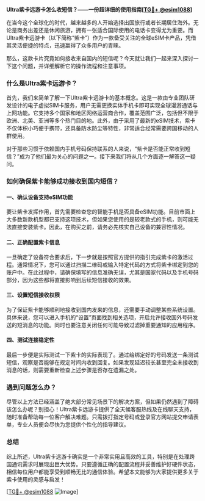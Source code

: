 **Ultra紫卡远游卡怎么收短信？——一份超详细的使用指南[[TG💪+ @esim1088](https://t.me/s/esim1088)]**

在当今这个全球化的时代，越来越多的人开始选择出国旅行或者长期居住海外。无论是商务出差还是休闲旅游，拥有一张适合国际使用的电话卡变得尤为重要。而Ultra紫卡远游卡（以下简称“紫卡”）作为一款备受关注的全球eSIM卡产品，凭借其灵活便捷的特点，迅速赢得了众多用户的青睐。

那么，这款卡片究竟如何接收来自国内的短信呢？今天就让我们一起来深入探讨一下这个问题，并详细解析它的操作流程和注意事项。

### 什么是Ultra紫卡远游卡？

首先，我们来简单了解一下Ultra紫卡远游卡的基本概念。这是一款由专业团队研发设计的电子虚拟SIM卡服务，用户无需更换实体手机卡即可实现全球漫游通话与上网功能。它支持多个国家和地区网络运营商合作，覆盖范围广泛，包括但不限于欧洲、北美、亚洲等多个热门目的地。此外，由于采用了最新的eSIM技术，紫卡不仅体积小巧便于携带，还具备防水防尘等特性，非常适合经常需要跨国移动的人群使用。

对于那些习惯于依赖国内手机号码保持联系的人来说，“紫卡是否能正常收到短信？”成为了他们最为关心的问题之一。接下来我们将从几个方面逐一解答这一疑问。

### 如何确保紫卡能够成功接收到国内短信？

#### 一、确认设备支持eSIM功能
要让紫卡发挥作用，首先需要检查您的智能手机是否具备eSIM功能。目前市面上大多数新款机型都已支持这项技术，但如果您使用的是较老款式的手机，则可能无法直接安装紫卡。因此，在购买之前，请务必先核实自己设备的兼容性情况。

#### 二、正确配置紫卡信息
一旦确定了设备符合要求后，下一步就是按照官方提供的指引完成紫卡的激活过程。通常情况下，您可以通过扫描二维码或输入特定代码的方式将紫卡绑定到您的账户中。在此过程中，请确保填写的信息准确无误，尤其是国家代码以及手机号码部分，因为这些都将直接影响到后续短信接收的效果。

#### 三、设置短信接收权限
为了保证紫卡能够顺利地接收到国内发来的信息，还需要手动调整某些系统设置。具体来说，您可以进入手机的“设置”页面找到相关选项，开启允许接收国外号码发送的短消息的功能。同时也要注意关闭任何可能导致过滤掉重要通知的应用程序。

#### 四、测试连接稳定性
最后一步便是实际测试一下紫卡的实际表现了。通过给绑定好的号码发送一条测试短信，观察是否能够在规定时间内收到回复。如果发现延迟较长甚至完全未接收到消息的话，则需要重新检查上述步骤是否存在遗漏之处。

### 遇到问题怎么办？

尽管以上方法已经涵盖了绝大部分常见场景下的解决方案，但如果仍然遇到了障碍该怎么办呢？别担心！Ultra紫卡远游卡提供了全天候客服热线及在线聊天支持，随时准备帮助每一位客户解决难题。只需拨打指定号码或登录官方网站提交申请表单，专业人员便会尽快为您提供个性化的指导建议。

### 总结

综上所述，Ultra紫卡远游卡确实是一个非常实用且高效的工具，特别是在处理跨国通讯需求时展现出巨大优势。只要遵循正确的配置流程并妥善维护好硬件状态，相信每位用户都能享受到顺畅无比的通信体验。希望本文能够为大家提供更多关于紫卡使用的灵感与启发！

[[TG💪+ @esim1088](https://t.me/s/esim1088) ![Image](https://i.postimg.cc/4NQfJmqS/Snipaste-2025-05-13-00-14-12.png)]
